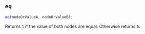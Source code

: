 ## `eq`

```js
eq(nodeOrValueA, nodeOrValueB);
```

Returns `1` if the value of both nodes are equal. Otherwise returns `0`.
